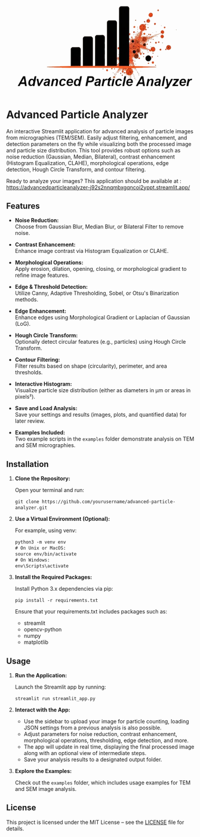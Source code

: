 <p align="center">
  <img src="APA_logo.jpg" alt="Advanced Particle Analyzer Logo" width="600">
</p>

# Advanced Particle Analyzer

An interactive Streamlit application for advanced analysis of particle images from micrographies (TEM/SEM). Easily adjust filtering, enhancement, and detection parameters on the fly while visualizing both the processed image and particle size distribution. This tool provides robust options such as noise reduction (Gaussian, Median, Bilateral), contrast enhancement (Histogram Equalization, CLAHE), morphological operations, edge detection, Hough Circle Transform, and contour filtering.

Ready to analyze your images? This application should be available at : https://advancedparticleanalyzer-j92s2nnqmbxgqncoi2yppt.streamlit.app/

## Features

- **Noise Reduction:**  
  Choose from Gaussian Blur, Median Blur, or Bilateral Filter to remove noise.

- **Contrast Enhancement:**  
  Enhance image contrast via Histogram Equalization or CLAHE.

- **Morphological Operations:**  
  Apply erosion, dilation, opening, closing, or morphological gradient to refine image features.

- **Edge & Threshold Detection:**  
  Utilize Canny, Adaptive Thresholding, Sobel, or Otsu's Binarization methods.

- **Edge Enhancement:**  
  Enhance edges using Morphological Gradient or Laplacian of Gaussian (LoG).

- **Hough Circle Transform:**  
  Optionally detect circular features (e.g., particles) using Hough Circle Transform.

- **Contour Filtering:**  
  Filter results based on shape (circularity), perimeter, and area thresholds.

- **Interactive Histogram:**  
  Visualize particle size distribution (either as diameters in µm or areas in pixels²).

- **Save and Load Analysis:**  
  Save your settings and results (images, plots, and quantified data) for later review.

- **Examples Included:**  
  Two example scripts in the `examples` folder demonstrate analysis on TEM and SEM micrographies.

## Installation

1. **Clone the Repository:**

   Open your terminal and run:
   ```
   git clone https://github.com/yourusername/advanced-particle-analyzer.git
   ```

2. **Use a Virtual Environment (Optional):**

   For example, using venv:
   ```
   python3 -m venv env
   # On Unix or MacOS:
   source env/bin/activate
   # On Windows:
   env\Scripts\activate
   ```

3. **Install the Required Packages:**

   Install Python 3.x dependencies via pip:
   ```
   pip install -r requirements.txt
   ```
   Ensure that your requirements.txt includes packages such as:
   - streamlit
   - opencv-python
   - numpy
   - matplotlib

## Usage

1. **Run the Application:**

   Launch the Streamlit app by running:
   ```
   streamlit run streamlit_app.py
   ```

2. **Interact with the App:**

   - Use the sidebar to upload your image for particle counting, loading JSON settings from a previous analysis is also possible.
   - Adjust parameters for noise reduction, contrast enhancement, morphological operations, thresholding, edge detection, and more.
   - The app will update in real time, displaying the final processed image along with an optional view of intermediate steps.
   - Save your analysis results to a designated output folder.

3. **Explore the Examples:**

   Check out the `examples` folder, which includes usage examples for TEM and SEM image analysis.

## License

This project is licensed under the MIT License – see the [LICENSE](LICENSE) file for details.

